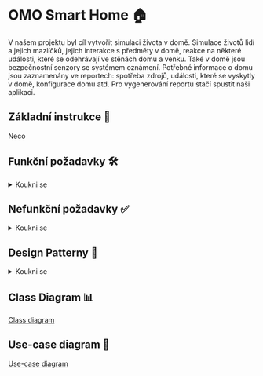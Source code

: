#  OMO Smart Home :house:
V našem projektu byl cíl vytvořit simulaci života v domě. Simulace životů lidí a jejich mazlíčků, jejich interakce s předměty v domě, reakce na některé události, které se odehrávají ve stěnách domu a venku. Také v domě jsou bezpečnostní senzory se systémem oznámení. Potřebné informace o domu jsou zaznamenány ve reportech: spotřeba zdrojů, události, které se vyskytly v domě, konfigurace domu atd. Pro vygenerování reportu stačí spustit naši aplikaci.

## Základní instrukce :page_facing_up:

Neco

## Funkční požadavky :hammer_and_wrench:

<details> <summary>Koukni se</summary> 

- **F1.** [+] Entity se kterými pracujeme je dům, okno (+ venkovní žaluzie), patro v domu, senzor, zařízení (=spotřebič), osoba, auto, kolo, domácí zvíře jiného než hospodářského typu, plus libovolné další entity

[-] Okna nemají žaluzie

- **F2.** [+] Jednotlivá zařízení v domu mají API na ovládání. Zařízení mají stav, který lze měnit pomocí API na jeho ovládání. Akce z API jsou použitelné podle stavu zařízení. Vybraná zařízení mohou mít i obsah - lednice má jídlo, CD přehrávač má CD.

- **F3.** [+] Spotřebiče mají svojí spotřebu v aktivním stavu, idle stavu, vypnutém stavu.

- **F4.** [+] Jednotlivá zařízení mají API na sběr dat o tomto zařízení. O zařízeních sbíráme data jako spotřeba elektřiny, plynu, vody a funkčnost (klesá lineárně s časem).

- **F5.** [+] Jednotlivé osoby a zvířata mohou provádět aktivity(akce), které mají nějaký efekt na zařízení nebo jinou osobu.

- **F6.** [+] Jednotlivá zařízení a osoby se v každém okamžiku vyskytují v jedné místnosti (pokud nesportují) a náhodně generují eventy (eventem může být důležitá informace a nebo alert).

- **F7.** [+] Eventy jsou přebírány a odbavovány vhodnou osobou (osobami) nebo zařízením (zařízeními).

- **F8.** [+] Vygenerování reportů:

  - [+] HouseConfigurationReport: veškerá konfigurační data domu.

  - [+] EventReport: report eventů.
  -	[-] ActivityAndUsageReport: Report akcí (aktivit) jednotlivých osob a zvířat.
  -	[+] ConsumptionReport: Kolik jednotlivé spotřebiče spotřebovaly elektřiny, plynu, vody. Včetně finančního vyčíslení.

- **F9.** [+] Při rozbití zařízení musí obyvatel domu prozkoumat dokumentaci k zařízení - najít záruční list, projít manuál na opravu a provést nápravnou akcí.

- **F10.** [-] Rodina je aktivní a volný čas tráví zhruba v poměru (50% používání spotřebičů v domě a 50% sport kdy používá sportovní náčiní kolo nebo lyže). Když není volné zařízení nebo sportovní náčiní, tak osoba čeká.

</details>

## Nefunkční požadavky :white_check_mark:

<details> <summary>Koukni se</summary> 

- **F1.** [+] Není požadována autentizace ani autorizace.

- **F2.** [+] Aplikace může běžet pouze v jedné JVM.

- **F3.** [+] Aplikaci pište tak, aby byly dobře schované metody a proměnné, které nemají být dostupné ostatním třídám.

- **F4.** [+] Reporty jsou generovány do textového souboru.

- **F5.** [+] Konfigurace domu, zařízení a obyvatel domu může být nahrávána přímo z třídy nebo externího souboru (preferován je json).

 </details>

## Design Patterny :art:

<details> <summary>Koukni se</summary> 

- **DP1.**  State machine
  - Mění spotřebu určitých zdrojů zařízeními v závislosti na jejich stavu.
- **DP2.**  Iterator
  - Používá se při vytváření EventReport, ConsummentReport. Umožňuje iterativně obejít všechny objekty a shromáždit všechny data v kolekci s následným generováním reportu.
- **DP3.**  Factory/Factory method
- **DP4.**  Singleton
  - Používá se ve třídě vytváření náhodných celočíselných hodnot pro účely následného použití při generování eventu. To zaručuje jedinečnou hodnotu.
- **DP5.**  Null Object Pattern
- **DP6.**  Observer
  - Pokud jsou aktivovány senzory bezpečnostní , bude to oznámeno všemi nezbytnými prostředky.
- **DP7.**  Lazy Initialization
  - Používá se ke generování dokumentace pouze v případě, že je zařízení rozbité.
- **DP8.**  Visitor
  - Používá se při vytváření HouseConfigurationReport. Umožňuje přidat operaci pro získání všech dat o objektů bez provádění změn ve stávající struktuře objektů.
- **DP9.**  Builder
  - Používá se k postupnému vytváření objektů, jako je zařízení, osoba, zvíře, vozidlo.
- **DP10.**  Composite
- **DP11.**  Strategy

 </details>

## Class Diagram :bar_chart:
[Class diagram](https://gitlab.fel.cvut.cz/ulcheyev/lupenmar_ulcheyev_omo/-/blob/8ca68f36d484200e58f284b05b50ff08e2ec2a9c/diagrams/class_diagram_omo.drawio.pdf)
## Use-case diagram :construction_worker:
[Use-case diagram](https://gitlab.fel.cvut.cz/ulcheyev/lupenmar_ulcheyev_omo/-/blob/main/diagrams/use_case_omo.drawio.pdf)

